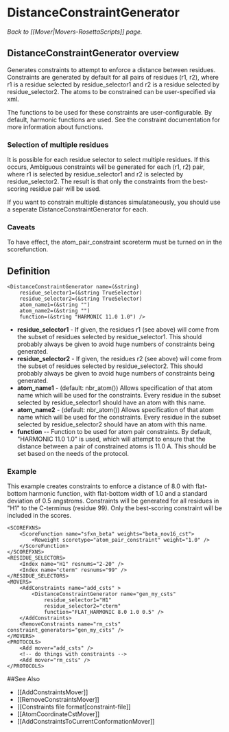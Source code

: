 # DistanceConstraintGenerator
*Back to [[Mover|Movers-RosettaScripts]] page.*
## DistanceConstraintGenerator overview

Generates constraints to attempt to enforce a distance between residues. Constraints are generated by default for all pairs of residues (r1, r2), where r1 is a residue selected by residue_selector1 and r2 is a residue selected by residue_selector2. The atoms to be constrained can be user-specified via xml.

The functions to be used for these constraints are user-configurable.  By default, harmonic functions are used. See the constraint documentation for more information about functions.

### Selection of multiple residues

It is possible for each residue selector to select multiple residues. If this occurs, Ambiguous constraints will be generated for each (r1, r2) pair, where r1 is selected by residue_selector1 and r2 is selected by residue_selector2. The result is that only the constraints from the best-scoring residue pair will be used.

If you want to constrain multiple distances simulataneously, you should use a seperate DistanceConstraintGenerator for each.

### Caveats

To have effect, the atom_pair_constraint scoreterm must be turned on in the scorefunction.

## Definition

```
<DistanceConstraintGenerator name=(&string)
    residue_selector1=(&string TrueSelector)
    residue_selector2=(&string TrueSelector)
    atom_name1=(&string "")
    atom_name2=(&string "")
    function=(&string "HARMONIC 11.0 1.0") />
```

* **residue_selector1** - If given, the residues r1 (see above) will come from the subset of residues selected by residue_selector1. This should probably always be given to avoid huge numbers of constraints being generated.
* **residue_selector2** - If given, the residues r2 (see above) will come from the subset of residues selected by residue_selector2. This should probably always be given to avoid huge numbers of constraints being generated.
* **atom_name1** - (default: nbr_atom()) Allows specification of that atom name which will be used for the constraints.  Every residue in the subset selected by residue_selector1 should have an atom with this name.
* **atom_name2** - (default: nbr_atom()) Allows specification of that atom name which will be used for the constraints.  Every residue in the subset selected by residue_selector2 should have an atom with this name.
* **function** -- Function to be used for atom pair constraints. By default, "HARMONIC 11.0 1.0" is used, which will attempt to ensure that the distance between a pair of constrained atoms is 11.0 A. This should be set based on the needs of the protocol.
    
### Example

This example creates constraints to enforce a distance of 8.0 with flat-bottom harmonic function, with flat-bottom width of 1.0 and a standard deviation of 0.5 angstroms. Constraints will be generated for all residues in "H1" to the C-terminus (residue 99).  Only the best-scoring constraint will be included in the scores.

```
<SCOREFXNS>
    <ScoreFunction name="sfxn_beta" weights="beta_nov16_cst">
        <Reweight scoretype="atom_pair_constraint" weight="1.0" />
    </ScoreFunction>
</SCOREFXNS>
<RESIDUE_SELECTORS>
    <Index name="H1" resnums="2-20" />
    <Index name="cterm" resnums="99" />
</RESIDUE_SELECTORS>
<MOVERS>
    <AddConstraints name="add_csts" >
        <DistanceConstraintGenerator name="gen_my_csts"
            residue_selector1="H1"
            residue_selector2="cterm"
            function="FLAT_HARMONIC 8.0 1.0 0.5" />
    </AddConstraints>
    <RemoveConstraints name="rm_csts" constraint_generators="gen_my_csts" />
</MOVERS>
<PROTOCOLS>
    <Add mover="add_csts" />
    <!-- do things with constraints -->
    <Add mover="rm_csts" />
</PROTOCOLS>
```


##See Also

* [[AddConstraintsMover]]
* [[RemoveConstraintsMover]]
* [[Constraints file format|constraint-file]]
* [[AtomCoordinateCstMover]]
* [[AddConstraintsToCurrentConformationMover]]

